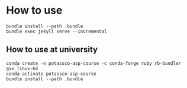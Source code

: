 # How to use

    bundle install --path .bundle
    bundle exec jekyll serve --incremental

## How to use at university

    conda create -n potassco-asp-course -c conda-forge ruby rb-bundler gxx_linux-64
    conda activate potassco-asp-course
    bundle install --path .bundle

